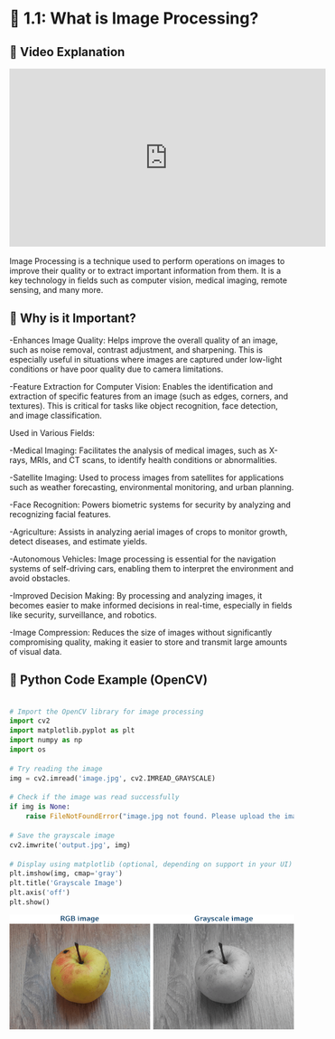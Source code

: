 # 📘  1.1: What is Image Processing?
## 🎥 Video Explanation

<iframe 
  width="560" 
  height="315" 
  src="https://www.youtube.com/embed/ULdBjGoqjeU" 
  title="YouTube video player" 
  frameborder="0" 
  allow="accelerometer; autoplay; clipboard-write; encrypted-media; gyroscope; picture-in-picture; web-share" 
  allowfullscreen>
</iframe>


Image Processing is a technique used to perform operations on images to improve their quality or to extract important information from them. It is a key technology in fields such as computer vision, medical imaging, remote sensing, and many more.

## 🧠 Why is it Important?
-Enhances Image Quality: Helps improve the overall quality of an image, such as noise removal, contrast adjustment, and sharpening. This is especially useful in situations where images are captured under low-light conditions or have poor quality due to camera limitations.

-Feature Extraction for Computer Vision: Enables the identification and extraction of specific features from an image (such as edges, corners, and textures). This is critical for tasks like object recognition, face detection, and image classification.

Used in Various Fields:

-Medical Imaging: Facilitates the analysis of medical images, such as X-rays, MRIs, and CT scans, to identify health conditions or abnormalities.

-Satellite Imaging: Used to process images from satellites for applications such as weather forecasting, environmental monitoring, and urban planning.

-Face Recognition: Powers biometric systems for security by analyzing and recognizing facial features.

-Agriculture: Assists in analyzing aerial images of crops to monitor growth, detect diseases, and estimate yields.

-Autonomous Vehicles: Image processing is essential for the navigation systems of self-driving cars, enabling them to interpret the environment and avoid obstacles.

-Improved Decision Making: By processing and analyzing images, it becomes easier to make informed decisions in real-time, especially in fields like security, surveillance, and robotics.

-Image Compression: Reduces the size of images without significantly compromising quality, making it easier to store and transmit large amounts of visual data.



## 🧪 Python Code Example (OpenCV)
```python

# Import the OpenCV library for image processing
import cv2
import matplotlib.pyplot as plt
import numpy as np
import os

# Try reading the image
img = cv2.imread('image.jpg', cv2.IMREAD_GRAYSCALE)

# Check if the image was read successfully
if img is None:
    raise FileNotFoundError("image.jpg not found. Please upload the image before running the code.")

# Save the grayscale image
cv2.imwrite('output.jpg', img)

# Display using matplotlib (optional, depending on support in your UI)
plt.imshow(img, cmap='gray')
plt.title('Grayscale Image')
plt.axis('off')
plt.show()

```
![alt](photows/rgb_image_converted_to_grayscale_image_using_opencv.png)


